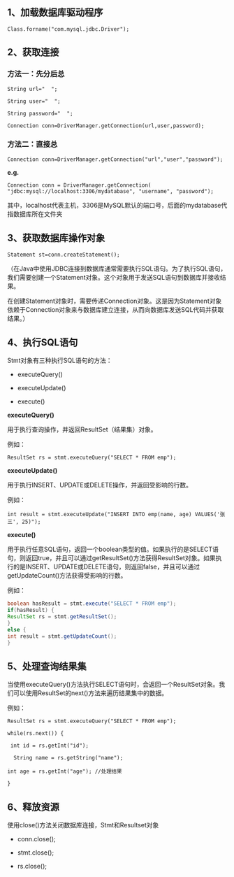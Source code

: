 ## 1、加载数据库驱动程序

```
Class.forname("com.mysql.jdbc.Driver");
```

## 2、获取连接

### 方法一：先分后总

```
String url="  ";

String user="  ";

String password="  ";

Connection conn=DriverManager.getConnection(url,user,password);
```

### 方法二：直接总

```
Connection conn=DriverManager.getConnection("url","user","password");
```

**e.g.**

``Connection conn = DriverManager.getConnection( "jdbc:mysql://localhost:3306/mydatabase", "username", "password"); ``

其中，localhost代表主机，3306是MySQL默认的端口号，后面的mydatabase代指数据库所在文件夹

## 3、获取数据库操作对象

```
Statement st=conn.createStatement();
```

（在Java中使用JDBC连接到数据库通常需要执行SQL语句。为了执行SQL语句，我们需要创建一个Statement对象。这个对象用于发送SQL语句到数据库并接收结果。

在创建Statement对象时，需要传递Connection对象。这是因为Statement对象依赖于Connection对象来与数据库建立连接，从而向数据库发送SQL代码并获取结果。）

## 4、执行SQL语句

Stmt对象有三种执行SQL语句的方法：

* executeQuery()
  
* executeUpdate()
  
* execute()
  
**executeQuery()**

用于执行查询操作，并返回ResultSet（结果集）对象。

例如：

`ResultSet rs = stmt.executeQuery("SELECT * FROM emp");`

**executeUpdate()**

用于执行INSERT、UPDATE或DELETE操作，并返回受影响的行数。

例如：

`int result = stmt.executeUpdate("INSERT INTO emp(name, age) VALUES('张三', 25)");`

**execute()**

用于执行任意SQL语句，返回一个boolean类型的值。如果执行的是SELECT语句，则返回true，并且可以通过getResultSet()方法获得ResultSet对象。如果执行的是INSERT、UPDATE或DELETE语句，则返回false，并且可以通过getUpdateCount()方法获得受影响的行数。

例如：

```java
boolean hasResult = stmt.execute("SELECT * FROM emp");
if(hasResult) {
ResultSet rs = stmt.getResultSet();
}
else {
int result = stmt.getUpdateCount();
}
```

## 5、处理查询结果集

当使用executeQuery()方法执行SELECT语句时，会返回一个ResultSet对象。我们可以使用ResultSet的next()方法来遍历结果集中的数据。

例如：

```
ResultSet rs = stmt.executeQuery("SELECT * FROM emp"); 

while(rs.next()) {

 int id = rs.getInt("id");

  String name = rs.getString("name"); 

int age = rs.getInt("age"); //处理结果 

}
```

## 6、释放资源

使用close()方法关闭数据库连接，Stmt和Resultset对象

* conn.close();
  
* stmt.close();
  
* rs.close();
  
